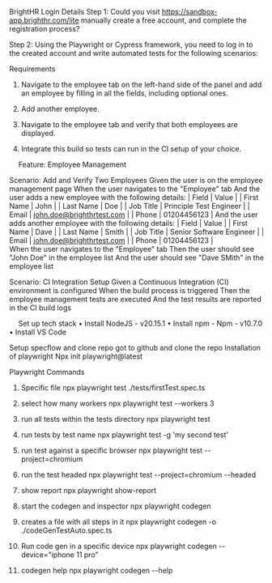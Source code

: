 BrightHR
Login Details
Step 1: Could you visit https://sandbox-app.brighthr.com/lite manually create a free account, and complete the registration process?

Step 2: Using the Playwright or Cypress framework, you need to log in to the created account and write automated tests for the following scenarios:

Requirements
1. Navigate to the employee tab on the left-hand side of the panel and add an employee by filling in all the fields, including optional ones.

2. Add another employee.

3. Navigate to the employee tab and verify that both employees are displayed.

4. Integrate this build so tests can run in the CI setup of your choice.

 
Feature: Employee Management

  Scenario: Add and Verify Two Employees
    Given the user is on the employee management page
    When the user navigates to the "Employee" tab
    And the user adds a new employee with the following details:
      | Field       | Value           |
      | First Name  | John            |
      | Last Name   | Doe             |
      | Job Title   | Principle Test Engineer |
      | Email       | john.doe@brighthrtest.com |
      | Phone       | 01204456123     |
    And the user adds another employee with the following details:
      | Field       | Value           |
      | First Name  | Dave            |
      | Last Name   | Smith           |
      | Job Title   | Senior Software Engineer |
      | Email       | john.doe@brighthrtest.com |
      | Phone       | 01204456123     |   
    When the user navigates to the "Employee" tab
    Then the user should see "John Doe" in the employee list
    And the user should see "Dave SMith" in the employee list

  Scenario: CI Integration Setup
    Given a Continuous Integration (CI) environment is configured
    When the build process is triggered
    Then the employee management tests are executed
    And the test results are reported in the CI build logs

 
Set up tech stack
•	Install NodeJS - v20.15.1
•	Install npm - Npm - v10.7.0
•	Install VS Code

Setup specflow and clone repo
got to github and clone the repo 
Installation of playwright 
Npx init playwright@latest

Playwright Commands
1.	Specific file
npx playwright test ./tests/firstTest.spec.ts
2.	select how many workers
npx playwright test --workers 3
3.	run all tests within the tests directory
npx playwright test        
4.	run tests by test name
npx playwright test -g 'my second test'      
5.	run test against a specific browser
npx playwright test --project=chromium
6.	run the test headed
npx playwright test --project=chromium --headed

7.	show report
npx playwright show-report
8.	start the codegen and inspector
npx playwright codegen
9.	creates a file with all steps in it
npx playwright codegen -o ./codeGenTestAuto.spec.ts
10.	Run code gen in a specific device 
npx playwright codegen --device="iphone 11 pro"
11.	codegen help
npx playwright codegen --help    




